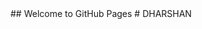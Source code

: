 <link rel="shortcut icon" type="image/x-icon" href="favicon.ico">
## Welcome to GitHub Pages
# DHARSHAN

